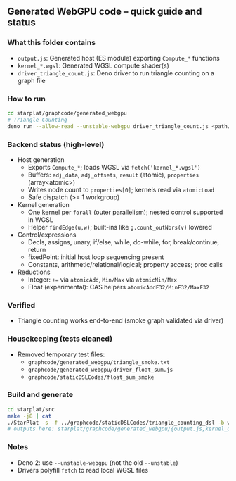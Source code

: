 ## Generated WebGPU code – quick guide and status

### What this folder contains
- `output.js`: Generated host (ES module) exporting `Compute_*` functions
- `kernel_*.wgsl`: Generated WGSL compute shader(s)
- `driver_triangle_count.js`: Deno driver to run triangle counting on a graph file

### How to run
```sh
cd starplat/graphcode/generated_webgpu
# Triangle Counting
deno run --allow-read --unstable-webgpu driver_triangle_count.js <path/to/graph.txt>
```

### Backend status (high-level)
- Host generation
  - Exports `Compute_*`; loads WGSL via `fetch('kernel_*.wgsl')`
  - Buffers: `adj_data`, `adj_offsets`, `result` (atomic<u32>), `properties` (array<atomic<u32>>)
  - Writes node count to `properties[0]`; kernels read via `atomicLoad`
  - Safe dispatch (>= 1 workgroup)
- Kernel generation
  - One kernel per `forall` (outer parallelism); nested control supported in WGSL
  - Helper `findEdge(u,w)`; built-ins like `g.count_outNbrs(v)` lowered
- Control/expressions
  - Decls, assigns, unary, if/else, while, do-while, for, break/continue, return
  - fixedPoint: initial host loop sequencing present
  - Constants, arithmetic/relational/logical; property access; proc calls
- Reductions
  - Integer: `+=` via `atomicAdd`, `Min/Max` via `atomicMin/Max`
  - Float (experimental): CAS helpers `atomicAddF32/MinF32/MaxF32`

### Verified
- Triangle counting works end-to-end (smoke graph validated via driver)

### Housekeeping (tests cleaned)
- Removed temporary test files:
  - `graphcode/generated_webgpu/triangle_smoke.txt`
  - `graphcode/generated_webgpu/driver_float_sum.js`
  - `graphcode/staticDSLCodes/float_sum_smoke`

### Build and generate
```sh
cd starplat/src
make -j8 | cat
./StarPlat -s -f ../graphcode/staticDSLCodes/triangle_counting_dsl -b webgpu | cat
# outputs here: starplat/graphcode/generated_webgpu/{output.js,kernel_0.wgsl}
```

### Notes
- Deno 2: use `--unstable-webgpu` (not the old `--unstable`)
- Drivers polyfill `fetch` to read local WGSL files

